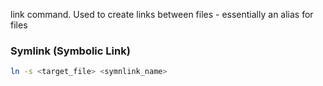link command. Used to create links between files - essentially an alias for files 

### Symlink (Symbolic Link)
```zsh
ln -s <target_file> <symnlink_name>
```

